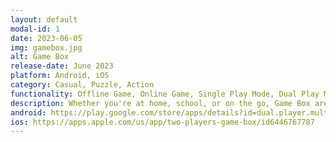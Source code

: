 ```yaml
---
layout: default
modal-id: 1
date: 2023-06-05
img: gamebox.jpg
alt: Game Box
release-date: June 2023
platform: Android, iOS
category: Casual, Puzzle, Action
functionality: Offline Game, Online Game, Single Play Mode, Dual Play Mode, Online Mode
description: Whether you're at home, school, or on the go, Game Box are perfect for a quick and exciting match with your friends.
android: https://play.google.com/store/apps/details?id=dual.player.multiplayer.online.game.box
ios: https://apps.apple.com/us/app/two-players-game-box/id6446767787
---
```

